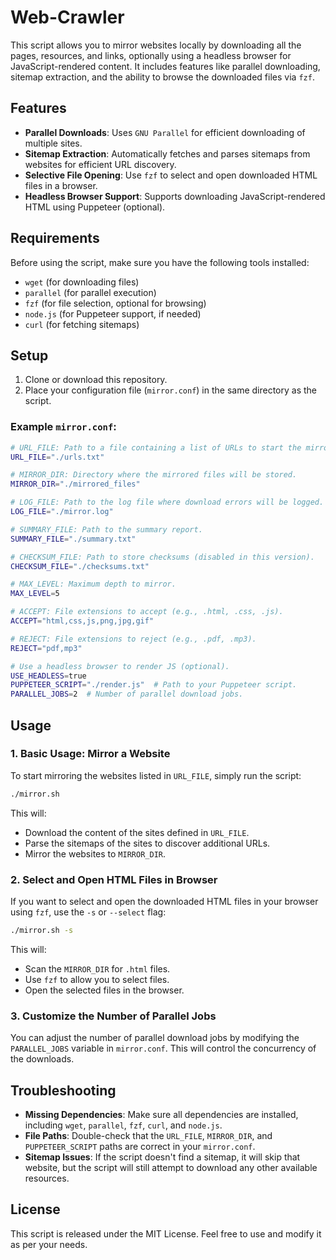 # Web-Crawler

This script allows you to mirror websites locally by downloading all the pages, resources, and links, optionally using a headless browser for JavaScript-rendered content. It includes features like parallel downloading, sitemap extraction, and the ability to browse the downloaded files via `fzf`.

## Features

* **Parallel Downloads**: Uses `GNU Parallel` for efficient downloading of multiple sites.
* **Sitemap Extraction**: Automatically fetches and parses sitemaps from websites for efficient URL discovery.
* **Selective File Opening**: Use `fzf` to select and open downloaded HTML files in a browser.
* **Headless Browser Support**: Supports downloading JavaScript-rendered HTML using Puppeteer (optional).

## Requirements

Before using the script, make sure you have the following tools installed:

* `wget` (for downloading files)
* `parallel` (for parallel execution)
* `fzf` (for file selection, optional for browsing)
* `node.js` (for Puppeteer support, if needed)
* `curl` (for fetching sitemaps)

## Setup

1. Clone or download this repository.
2. Place your configuration file (`mirror.conf`) in the same directory as the script.

### Example `mirror.conf`:

```bash
# URL_FILE: Path to a file containing a list of URLs to start the mirroring process.
URL_FILE="./urls.txt"

# MIRROR_DIR: Directory where the mirrored files will be stored.
MIRROR_DIR="./mirrored_files"

# LOG_FILE: Path to the log file where download errors will be logged.
LOG_FILE="./mirror.log"

# SUMMARY_FILE: Path to the summary report.
SUMMARY_FILE="./summary.txt"

# CHECKSUM_FILE: Path to store checksums (disabled in this version).
CHECKSUM_FILE="./checksums.txt"

# MAX_LEVEL: Maximum depth to mirror.
MAX_LEVEL=5

# ACCEPT: File extensions to accept (e.g., .html, .css, .js).
ACCEPT="html,css,js,png,jpg,gif"

# REJECT: File extensions to reject (e.g., .pdf, .mp3).
REJECT="pdf,mp3"

# Use a headless browser to render JS (optional).
USE_HEADLESS=true
PUPPETEER_SCRIPT="./render.js"  # Path to your Puppeteer script.
PARALLEL_JOBS=2  # Number of parallel download jobs.
```

## Usage

### 1. Basic Usage: Mirror a Website

To start mirroring the websites listed in `URL_FILE`, simply run the script:

```bash
./mirror.sh
```

This will:

* Download the content of the sites defined in `URL_FILE`.
* Parse the sitemaps of the sites to discover additional URLs.
* Mirror the websites to `MIRROR_DIR`.

### 2. Select and Open HTML Files in Browser

If you want to select and open the downloaded HTML files in your browser using `fzf`, use the `-s` or `--select` flag:

```bash
./mirror.sh -s
```

This will:

* Scan the `MIRROR_DIR` for `.html` files.
* Use `fzf` to allow you to select files.
* Open the selected files in the browser.

### 3. Customize the Number of Parallel Jobs

You can adjust the number of parallel download jobs by modifying the `PARALLEL_JOBS` variable in `mirror.conf`. This will control the concurrency of the downloads.

## Troubleshooting

* **Missing Dependencies**: Make sure all dependencies are installed, including `wget`, `parallel`, `fzf`, `curl`, and `node.js`.
* **File Paths**: Double-check that the `URL_FILE`, `MIRROR_DIR`, and `PUPPETEER_SCRIPT` paths are correct in your `mirror.conf`.
* **Sitemap Issues**: If the script doesn't find a sitemap, it will skip that website, but the script will still attempt to download any other available resources.

## License

This script is released under the MIT License. Feel free to use and modify it as per your needs.

